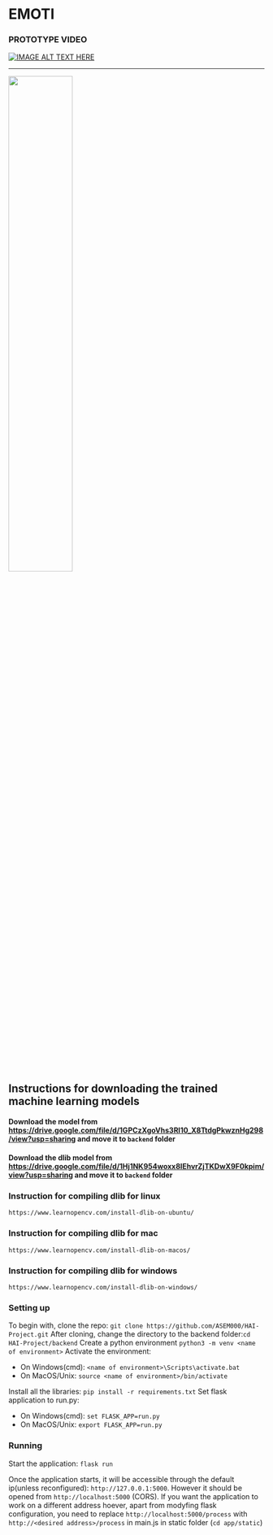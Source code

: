 # EMOTI

### PROTOTYPE VIDEO
[![IMAGE ALT TEXT HERE](http://img.youtube.com/vi/FbK_AANGz44/0.jpg)](http://www.youtube.com/watch?v=FbK_AANGz44)

------
<img src="https://i.imgur.com/aAyA0UC.png" width=50% >


## Instructions for downloading the trained machine learning models
#### Download the model from https://drive.google.com/file/d/1GPCzXgoVhs3Rl10_X8TtdgPkwznHg298/view?usp=sharing and move it to `backend` folder
#### Download the dlib model from https://drive.google.com/file/d/1Hj1NK954woxx8IEhvrZjTKDwX9F0kpim/view?usp=sharing and move it to `backend` folder


### Instruction for compiling dlib for linux
`https://www.learnopencv.com/install-dlib-on-ubuntu/`


### Instruction for compiling dlib for mac
`https://www.learnopencv.com/install-dlib-on-macos/`

### Instruction for compiling dlib for windows
`https://www.learnopencv.com/install-dlib-on-windows/`

### Setting up
To begin with, clone the repo: `git clone https://github.com/ASEM000/HAI-Project.git`
After cloning, change the directory to the backend folder:`cd HAI-Project/backend`
Create a python environment `python3 -m venv <name of environment>`
Activate the environment:
- On Windows(cmd): `<name of environment>\Scripts\activate.bat`
- On MacOS/Unix: `source <name of environment>/bin/activate`

Install all the libraries: `pip install -r requirements.txt`
Set flask application to run.py:
- On Windows(cmd): `set FLASK_APP=run.py`
- On MacOS/Unix: `export FLASK_APP=run.py`

### Running
Start the application: `flask run`

Once the application starts, it will be accessible through the default ip(unless reconfigured): `http://127.0.0.1:5000`. However it should be opened from `http://localhost:5000` (CORS). If you want the application to work on a different address hoever, apart from modyfing flask configuration, you need to replace `http://localhost:5000/process` with `http://<desired address>/process` in main.js in static folder (`cd app/static`)


